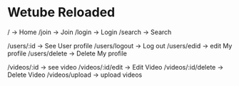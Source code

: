 # Wetube Reloaded

/ -> Home
/join -> Join
/login -> Login
/search -> Search

/users/:id -> See User profile
/users/logout -> Log out
/users/edid -> edit My profile
/users/delete -> Delete My profile

/videos/:id -> see video
/videos/:id/edit -> Edit Video
/videos/:id/delete -> Delete Video
/videos/upload -> upload videos
